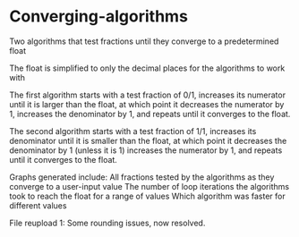 # Converging-algorithms
Two algorithms that test fractions until they converge to a predetermined float

The float is simplified to only the decimal places
for the algorithms to work with

The first algorithm starts with a test fraction of 0/1,
increases its numerator until it is larger than the float,
at which point it decreases the numerator by 1,
increases the denominator by 1, and repeats until it converges to the float.

The second algorithm starts with a test fraction of 1/1,
increases its denominator until it is smaller than the float,
at which point it decreases the denominator by 1 (unless it is 1)
increases the numerator by 1, and repeats until it converges to the float.

Graphs generated include:
All fractions tested by the algorithms as they converge to a user-input value
The number of loop iterations the algorithms took to reach the float for a range of values
Which algorithm was faster for different values

File reupload 1: Some rounding issues, now resolved.
